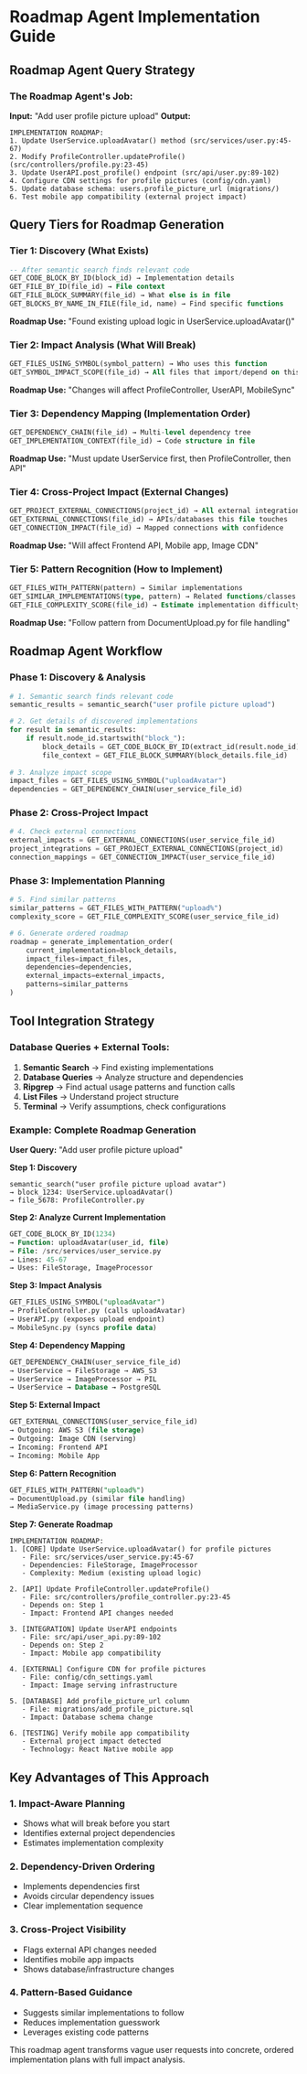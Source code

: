 # Roadmap Agent Implementation Guide

## Roadmap Agent Query Strategy

### **The Roadmap Agent's Job:**
**Input:** "Add user profile picture upload"
**Output:** 
```
IMPLEMENTATION ROADMAP:
1. Update UserService.uploadAvatar() method (src/services/user.py:45-67)
2. Modify ProfileController.updateProfile() (src/controllers/profile.py:23-45)  
3. Update UserAPI.post_profile() endpoint (src/api/user.py:89-102)
4. Configure CDN settings for profile pictures (config/cdn.yaml)
5. Update database schema: users.profile_picture_url (migrations/)
6. Test mobile app compatibility (external project impact)
```

## Query Tiers for Roadmap Generation

### **Tier 1: Discovery (What Exists)**
```sql
-- After semantic search finds relevant code
GET_CODE_BLOCK_BY_ID(block_id) → Implementation details
GET_FILE_BY_ID(file_id) → File context  
GET_FILE_BLOCK_SUMMARY(file_id) → What else is in file
GET_BLOCKS_BY_NAME_IN_FILE(file_id, name) → Find specific functions
```

**Roadmap Use:** "Found existing upload logic in UserService.uploadAvatar()"

### **Tier 2: Impact Analysis (What Will Break)**
```sql
GET_FILES_USING_SYMBOL(symbol_pattern) → Who uses this function
GET_SYMBOL_IMPACT_SCOPE(file_id) → All files that import/depend on this
```

**Roadmap Use:** "Changes will affect ProfileController, UserAPI, MobileSync"

### **Tier 3: Dependency Mapping (Implementation Order)**
```sql
GET_DEPENDENCY_CHAIN(file_id) → Multi-level dependency tree
GET_IMPLEMENTATION_CONTEXT(file_id) → Code structure in file
```

**Roadmap Use:** "Must update UserService first, then ProfileController, then API"

### **Tier 4: Cross-Project Impact (External Changes)**
```sql
GET_PROJECT_EXTERNAL_CONNECTIONS(project_id) → All external integrations
GET_EXTERNAL_CONNECTIONS(file_id) → APIs/databases this file touches
GET_CONNECTION_IMPACT(file_id) → Mapped connections with confidence
```

**Roadmap Use:** "Will affect Frontend API, Mobile app, Image CDN"

### **Tier 5: Pattern Recognition (How to Implement)**
```sql
GET_FILES_WITH_PATTERN(pattern) → Similar implementations
GET_SIMILAR_IMPLEMENTATIONS(type, pattern) → Related functions/classes
GET_FILE_COMPLEXITY_SCORE(file_id) → Estimate implementation difficulty
```

**Roadmap Use:** "Follow pattern from DocumentUpload.py for file handling"

## Roadmap Agent Workflow

### **Phase 1: Discovery & Analysis**
```python
# 1. Semantic search finds relevant code
semantic_results = semantic_search("user profile picture upload")

# 2. Get details of discovered implementations  
for result in semantic_results:
    if result.node_id.startswith("block_"):
        block_details = GET_CODE_BLOCK_BY_ID(extract_id(result.node_id))
        file_context = GET_FILE_BLOCK_SUMMARY(block_details.file_id)
    
# 3. Analyze impact scope
impact_files = GET_FILES_USING_SYMBOL("uploadAvatar")
dependencies = GET_DEPENDENCY_CHAIN(user_service_file_id)
```

### **Phase 2: Cross-Project Impact**
```python
# 4. Check external connections
external_impacts = GET_EXTERNAL_CONNECTIONS(user_service_file_id)
project_integrations = GET_PROJECT_EXTERNAL_CONNECTIONS(project_id)
connection_mappings = GET_CONNECTION_IMPACT(user_service_file_id)
```

### **Phase 3: Implementation Planning**
```python
# 5. Find similar patterns
similar_patterns = GET_FILES_WITH_PATTERN("upload%")
complexity_score = GET_FILE_COMPLEXITY_SCORE(user_service_file_id)

# 6. Generate ordered roadmap
roadmap = generate_implementation_order(
    current_implementation=block_details,
    impact_files=impact_files,
    dependencies=dependencies,
    external_impacts=external_impacts,
    patterns=similar_patterns
)
```

## Tool Integration Strategy

### **Database Queries + External Tools:**

1. **Semantic Search** → Find existing implementations
2. **Database Queries** → Analyze structure and dependencies
3. **Ripgrep** → Find actual usage patterns and function calls
4. **List Files** → Understand project structure  
5. **Terminal** → Verify assumptions, check configurations

### **Example: Complete Roadmap Generation**

**User Query:** "Add user profile picture upload"

**Step 1: Discovery**
```
semantic_search("user profile picture upload avatar")
→ block_1234: UserService.uploadAvatar()
→ file_5678: ProfileController.py
```

**Step 2: Analyze Current Implementation**
```sql
GET_CODE_BLOCK_BY_ID(1234)
→ Function: uploadAvatar(user_id, file)
→ File: /src/services/user_service.py
→ Lines: 45-67
→ Uses: FileStorage, ImageProcessor
```

**Step 3: Impact Analysis**
```sql
GET_FILES_USING_SYMBOL("uploadAvatar")
→ ProfileController.py (calls uploadAvatar)
→ UserAPI.py (exposes upload endpoint)
→ MobileSync.py (syncs profile data)
```

**Step 4: Dependency Mapping**
```sql
GET_DEPENDENCY_CHAIN(user_service_file_id)
→ UserService → FileStorage → AWS_S3
→ UserService → ImageProcessor → PIL
→ UserService → Database → PostgreSQL
```

**Step 5: External Impact**
```sql
GET_EXTERNAL_CONNECTIONS(user_service_file_id)
→ Outgoing: AWS S3 (file storage)
→ Outgoing: Image CDN (serving)
→ Incoming: Frontend API
→ Incoming: Mobile App
```

**Step 6: Pattern Recognition**
```sql
GET_FILES_WITH_PATTERN("upload%")
→ DocumentUpload.py (similar file handling)
→ MediaService.py (image processing patterns)
```

**Step 7: Generate Roadmap**
```
IMPLEMENTATION ROADMAP:
1. [CORE] Update UserService.uploadAvatar() for profile pictures
   - File: src/services/user_service.py:45-67
   - Dependencies: FileStorage, ImageProcessor
   - Complexity: Medium (existing upload logic)

2. [API] Update ProfileController.updateProfile()
   - File: src/controllers/profile_controller.py:23-45
   - Depends on: Step 1
   - Impact: Frontend API changes needed

3. [INTEGRATION] Update UserAPI endpoints
   - File: src/api/user_api.py:89-102
   - Depends on: Step 2
   - Impact: Mobile app compatibility

4. [EXTERNAL] Configure CDN for profile pictures
   - File: config/cdn_settings.yaml
   - Impact: Image serving infrastructure

5. [DATABASE] Add profile_picture_url column
   - File: migrations/add_profile_picture.sql
   - Impact: Database schema change

6. [TESTING] Verify mobile app compatibility
   - External project impact detected
   - Technology: React Native mobile app
```

## Key Advantages of This Approach

### **1. Impact-Aware Planning**
- Shows what will break before you start
- Identifies external project dependencies
- Estimates implementation complexity

### **2. Dependency-Driven Ordering**
- Implements dependencies first
- Avoids circular dependency issues
- Clear implementation sequence

### **3. Cross-Project Visibility**
- Flags external API changes needed
- Identifies mobile app impacts
- Shows database/infrastructure changes

### **4. Pattern-Based Guidance**
- Suggests similar implementations to follow
- Reduces implementation guesswork
- Leverages existing code patterns

This roadmap agent transforms vague user requests into concrete, ordered implementation plans with full impact analysis.
